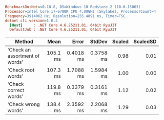``` ini

BenchmarkDotNet=v0.10.8, OS=Windows 10 Redstone 2 (10.0.15063)
Processor=Intel Core i7-6700K CPU 4.00GHz (Skylake), ProcessorCount=4
Frequency=3914062 Hz, Resolution=255.4891 ns, Timer=TSC
dotnet cli version=1.0.4
  [Host]     : .NET Core 4.6.25211.01, 64bit RyuJIT
  DefaultJob : .NET Core 4.6.25211.01, 64bit RyuJIT


```
 |                         Method |     Mean |     Error |    StdDev | Scaled | ScaledSD |
 |------------------------------- |---------:|----------:|----------:|-------:|---------:|
 | 'Check an assortment of words' | 105.1 ms | 0.4018 ms | 0.3758 ms |   0.98 |     0.01 |
 |             'Check root words' | 107.3 ms | 1.7088 ms | 1.5984 ms |   1.00 |     0.00 |
 |          'Check correct words' | 119.8 ms | 0.3379 ms | 0.3161 ms |   1.12 |     0.02 |
 |            'Check wrong words' | 138.4 ms | 2.3592 ms | 2.2068 ms |   1.29 |     0.03 |
